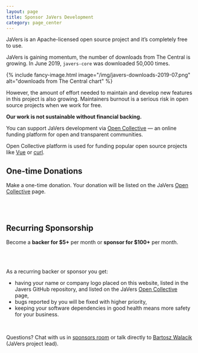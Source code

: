 ```yaml
---
layout: page
title: Sponsor JaVers Development
category: page_center
---
```


JaVers is an Apache-licensed open source project and it’s completely free to use.
 
JaVers is gaining momentum, the number of downloads from The Central is growing.
In June 2019, `javers-core` was downloaded 50,000 times.
 
{% include fancy-image.html image="/img/javers-downloads-2019-07.png" alt="downloads from The Central chart" %}

However, the amount of effort needed to maintain and develop new features in
this project is also growing. 
Maintainers burnout is a serious risk in open source projects when we work for free.

**Our work is not sustainable without financial backing.**

You can support JaVers development via [Open Collective](https://opencollective.com/javers)
&mdash; an online funding platform for open and transparent communities. 

Open Collective platform is used for funding popular open source projects like
[Vue](https://opencollective.com/vuejs) or [curl](https://opencollective.com/curl).

## One-time Donations

Make a one-time donation. Your donation will be listed on the JaVers
[Open Collective](https://opencollective.com/javers) page.

<br/>
<script src="https://opencollective.com/javers/donate/button.js" color="white"></script>
<br/>

## Recurring Sponsorship

Become a **backer for $5+** per month or **sponsor for $100+** per month.

<br/>
<script src="https://opencollective.com/javers/contribute/button.js" color="blue"></script>
<br/>

As a recurring backer or sponsor you get:

* having your name or company logo placed on this website, listed in the Javers GitHub repository,
and listed on the JaVers [Open Collective](https://opencollective.com/javers) page,
* bugs reported by you will be fixed with higher priority,
* keeping your software dependencies in good health means more safety for your business.

<br/>

Questions? Chat with us in [sponsors room](https://gitter.im/javers/sponsors)
or talk directly to [Bartosz Walacik](https://gitter.im/bartoszwalacik) (JaVers project lead).
